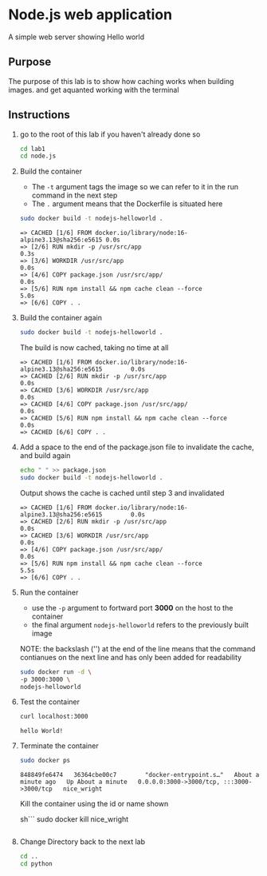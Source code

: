 # Node.js web application

A simple web server showing Hello world

## Purpose

The purpose of this lab is to show how caching works when building images. and get aquanted working with the terminal

## Instructions

1. go to the root of this lab if you haven't already done so

    ```sh
    cd lab1
    cd node.js
    ```

1. Build the container

    - The `-t` argument tags the image so we can refer to it in the run command in the next step
    - The `.` argument means that the Dockerfile is situated here

    ```sh
    sudo docker build -t nodejs-helloworld .
    ```

    ```output
    => CACHED [1/6] FROM docker.io/library/node:16-alpine3.13@sha256:e5615 0.0s
    => [2/6] RUN mkdir -p /usr/src/app                                     0.3s
    => [3/6] WORKDIR /usr/src/app                                          0.0s
    => [4/6] COPY package.json /usr/src/app/                               0.0s
    => [5/6] RUN npm install && npm cache clean --force                    5.0s
    => [6/6] COPY . .  
    ```

1. Build the container again

    ```sh
    sudo docker build -t nodejs-helloworld .
    ```

    The build is now cached, taking no time at all

    ```output
    => CACHED [1/6] FROM docker.io/library/node:16-alpine3.13@sha256:e5615        0.0s
    => CACHED [2/6] RUN mkdir -p /usr/src/app                                     0.0s
    => CACHED [3/6] WORKDIR /usr/src/app                                          0.0s
    => CACHED [4/6] COPY package.json /usr/src/app/                               0.0s
    => CACHED [5/6] RUN npm install && npm cache clean --force                    0.0s
    => CACHED [6/6] COPY . .  
    ```

1. Add a space to the end of the package.json file to invalidate the cache, and build again

    ```sh
    echo " " >> package.json
    sudo docker build -t nodejs-helloworld .
    ```

    Output shows the cache is cached until step 3 and invalidated

    ```output
    => CACHED [1/6] FROM docker.io/library/node:16-alpine3.13@sha256:e5615        0.0s   
    => CACHED [2/6] RUN mkdir -p /usr/src/app                                     0.0s
    => CACHED [3/6] WORKDIR /usr/src/app                                          0.0s
    => [4/6] COPY package.json /usr/src/app/                                      0.0s
    => [5/6] RUN npm install && npm cache clean --force                           5.5s
    => [6/6] COPY . . 
    ```

1. Run the container

    - use the `-p` argument to fortward port **3000** on the host to the container
    - the final argument `nodejs-helloworld` refers to the previously built image

    NOTE: the backslash ('\') at the end of the line means that the command contianues on the next line and has only been added for readability

    ```sh
    sudo docker run -d \
    -p 3000:3000 \
    nodejs-helloworld
    ```

1. Test the container

    ```sh
    curl localhost:3000
    ```

    ```output
    hello World!
    ```

1. Terminate the container

    ```sh
    sudo docker ps
    ```

    ```output
    848849fe6474   36364cbe00c7        "docker-entrypoint.s…"   About a minute ago   Up About a minute   0.0.0.0:3000->3000/tcp, :::3000->3000/tcp   nice_wright
    ```

    Kill the container using the id or name shown

    sh```
    sudo docker kill nice_wright
    ```

1. Change Directory back to the next lab

    ```sh
    cd ..
    cd python
    ```
